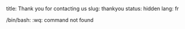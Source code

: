 title: Thank you for contacting us
slug: thankyou
status: hidden
lang: fr

/bin/bash: :wq: command not found
